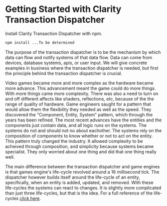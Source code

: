 Getting Started with Clarity Transaction Dispatcher
===

Install Clarity Transaction Dispatcher with npm.
```bash
npm install ...To be determined
```
The purpose of the transaction dispatcher is to be the mechanism by which data can flow and notify systems of that data flow.
Data can come from devices, database systems, apis, or user input. We will give concrete examples in business where the
transaction dispatcher is needed, but first the principle behind the transaction dispatcher is crucial. 

Video games became more and more complex as the hardware became more advance. This advancement meant the game could do more things.
With more things came more complexity. There was also a need to turn on and off different affects like shaders, reflections, etc, because of the
the range of quality of hardware. Game engineers saught for a pattern that would allow them the flexibility they needed as well as the speed. 
They discovered the "Component, Entity, System" pattern, which through the years has been refined. The most recent advances have the entities and 
the components just contain data, and all logic runs on the systems. The systems do not and should not no about eachother. The systems rely on the
composition of components to know whether or not to act on the entity. This pattern truly changed the industry. It allowed complexity to be acheived
through composition, and simplicity because systems became specialist. They only worried about one thing and did that one thing really well. 

The main difference between the transaction dispatcher and game engines is that games engine's life-cycle revolved around a 16 millisecond tick.
The dispatcher however builds itself around the life-cycle of an entity, specifically, when an entity is added, updated, and removed. With these
life-cycles the systems can react to changes. It is slightly more complicated than just three life-cycles, but that is the idea. For a full reference
of the life-cycles [click here](./ClarityTransactionDispatcher.html#addSystemAsync__anchor).